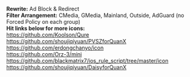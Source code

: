**Rewrite:** Ad Block & Redirect  
**Filter Arrangement:** CMedia, GMedia, Mainland, Outside, AdGuard (no Forced Policy on each group)  
**Hit links below for more icons:**  
https://github.com/Koolson/Qure  
https://github.com/shoujiqiyuan/PVSZforQuanX  
https://github.com/erdongchanyo/icon  
https://github.com/Orz-3/mini  
https://github.com/blackmatrix7/ios_rule_script/tree/master/icon  
https://github.com/shoujiqiyuan/DaisyforQuanX  
